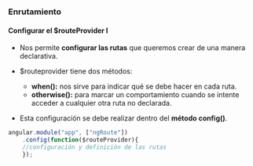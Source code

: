 ### Enrutamiento
#### Configurar el $routeProvider I

- Nos permite **configurar las rutas** que queremos crear de una manera declarativa.

- $routeprovider tiene dos métodos:
    - **when():** nos sirve para indicar qué se debe hacer en cada ruta.
    - **otherwise():** para marcar un comportamiento cuando se intente acceder a cualquier otra ruta no declarada.

- Esta configuración se debe realizar dentro del **método config()**.

```javascript
angular.module("app", ["ngRoute"])
    .config(function($routeProvider){
	//configuración y definición de las rutas
    });
```
